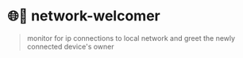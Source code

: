 # 🌐👋 network-welcomer

> monitor for ip connections to local network and greet the newly connected device's owner